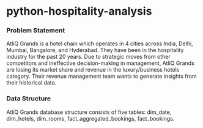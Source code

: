# python-hospitality-analysis

### Problem Statement
AtliQ Grands is a hotel chain which operates in 4 cities across India, Delhi, Mumbai, Bangalore, and Hyderabad. They have been in the hospitality industry for the past 20 years. Due to strategic moves from other competitors and ineffective decision-making in management, AtliQ Grands are losing its market share and revenue in the luxury/business hotels category. Their revenue management team wants to generate insights from their historical data.

### Data Structure
AtliQ Grands database structure consists of five tables: dim_date, dim_hotels, dim_rooms, fact_aggregated_bookings, fact_bookings.
